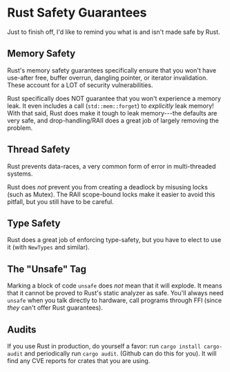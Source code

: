 # Rust Safety Guarantees

Just to finish off, I'd like to remind you what is and isn't made safe by Rust.

## Memory Safety

Rust's memory safety guarantees specifically ensure that you won't have use-after free, buffer overrun, dangling pointer, or iterator invalidation. These account for a LOT of security vulnerabilities.

Rust specifically does NOT guarantee that you won't experience a memory leak. It even includes a call (`std::mem::forget`) to *explicitly* leak memory! With that said, Rust does make it tough to leak memory---the defaults are very safe, and drop-handling/RAII does a great job of largely removing the problem.

## Thread Safety

Rust prevents data-races, a very common form of error in multi-threaded systems. 

Rust does *not* prevent you from creating a deadlock by misusing locks (such as Mutex). The RAII scope-bound locks make it easier to avoid this pitfall, but you still have to be careful.

## Type Safety

Rust does a great job of enforcing type-safety, but you have to elect to use it (with `NewTypes` and similar).

## The "Unsafe" Tag

Marking a block of code `unsafe` does *not* mean that it will explode. It means that it cannot be proved to Rust's static analyzer as safe. You'll always need `unsafe` when you talk directly to hardware, call programs through FFI (since *they* can't offer Rust guarantees).

## Audits

If you use Rust in production, do yourself a favor: run `cargo install cargo-audit` and periodically run `cargo audit`. (Github can do this for you). It will find any CVE reports for crates that you are using.
